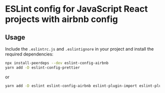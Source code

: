# ESLint config for JavaScript React projects with airbnb config

## Usage

Include the `.eslintrc.js` and `.eslintignore` in your project and install the required dependencies:

```sh
npx install-peerdeps --dev eslint-config-airbnb
yarn add -D eslint-config-prettier
```

or

```sh
yarn add -D eslint eslint-config-airbnb eslint-plugin-import eslint-plugin-jsx-a11y eslint-plugin-react eslint-plugin-react-hooks eslint-config-prettier
```
